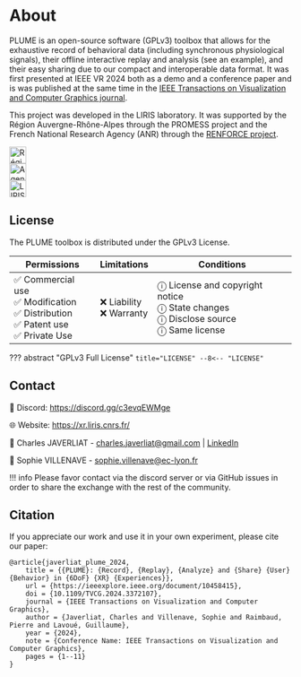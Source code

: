 # About

PLUME is an open-source software (GPLv3) toolbox that allows for the exhaustive record of behavioral data (including synchronous physiological signals), their offline interactive replay and analysis (see an example), and their easy sharing due to our compact and interoperable data format. It was first presented at IEEE VR 2024 both as a demo and a conference paper and is was published at the same time in the [IEEE Transactions on Visualization and Computer Graphics journal](https://www.computer.org/csdl/journal/tg/2024/05/10458415/1V2s4TP60so).

This project was developed in the LIRIS laboratory. It was supported by the Région Auvergne-Rhône-Alpes through the PROMESS project and the French National Research Agency (ANR) through the [RENFORCE project](https://projet.liris.cnrs.fr/renforce/).

<div class="md-container center-h gap-30 flex-row">
	<div class="column">
		<a href="https://www.auvergnerhonealpes.fr/"><img src="../images/logo_aura.png" alt="Région Auvergne-Rhône-Alpes" style="height: 30px"></a>
	</div>
	<div class="column">
		<a href="https://anr.fr/"><img src="../images/logo_anr.png" alt="Agence Nationale de la Recherche" style="height: 30px"></a>
	</div>
	<div class="column">
		<a href="https://liris.cnrs.fr/renforce/"><img src="../images/logo_liris.png" alt="LIRIS" style="height: 30px"></a>
	</div>
</div>

## License

The PLUME toolbox is distributed under the GPLv3 License.

| Permissions                                                                           | Limitations               | Conditions                                                                               |
| ------------------------------------------------------------------------------------- | ------------------------- | ---------------------------------------------------------------------------------------- |
| ✅ Commercial use<br>✅ Modification<br>✅ Distribution<br>✅ Patent use<br>✅ Private Use | ❌ Liability<br>❌ Warranty | ⓘ License and copyright notice<br>ⓘ State changes<br>ⓘ Disclose source<br>ⓘ Same license |

??? abstract "GPLv3 Full License"
    ``` title="LICENSE"
    --8<-- "LICENSE"
    ```

## Contact

💬 Discord: <https://discord.gg/c3evqEWMge>

🌐 Website: <https://xr.liris.cnrs.fr/>

🧑 Charles JAVERLIAT - <charles.javerliat@gmail.com> | [LinkedIn](https://www.linkedin.com/in/charles-javerliat-20234716a/)

🧑 Sophie VILLENAVE - <sophie.villenave@ec-lyon.fr>

!!! info
    Please favor contact via the discord server or via GitHub issues in order to share the exchange with the rest of the community.

## Citation

If you appreciate our work and use it in your own experiment, please cite our paper:

```
@article{javerliat_plume_2024,
	title = {{PLUME}: {Record}, {Replay}, {Analyze} and {Share} {User} {Behavior} in {6DoF} {XR} {Experiences}},
	url = {https://ieeexplore.ieee.org/document/10458415},
	doi = {10.1109/TVCG.2024.3372107},
	journal = {IEEE Transactions on Visualization and Computer Graphics},
	author = {Javerliat, Charles and Villenave, Sophie and Raimbaud, Pierre and Lavoué, Guillaume},
	year = {2024},
	note = {Conference Name: IEEE Transactions on Visualization and Computer Graphics},
	pages = {1--11}
}
```
